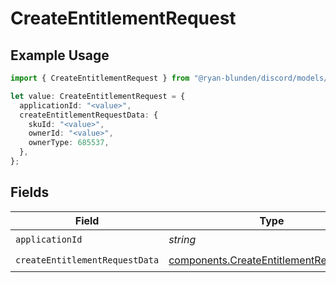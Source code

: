 # CreateEntitlementRequest

## Example Usage

```typescript
import { CreateEntitlementRequest } from "@ryan-blunden/discord/models/operations";

let value: CreateEntitlementRequest = {
  applicationId: "<value>",
  createEntitlementRequestData: {
    skuId: "<value>",
    ownerId: "<value>",
    ownerType: 685537,
  },
};
```

## Fields

| Field                                                                                              | Type                                                                                               | Required                                                                                           | Description                                                                                        |
| -------------------------------------------------------------------------------------------------- | -------------------------------------------------------------------------------------------------- | -------------------------------------------------------------------------------------------------- | -------------------------------------------------------------------------------------------------- |
| `applicationId`                                                                                    | *string*                                                                                           | :heavy_check_mark:                                                                                 | N/A                                                                                                |
| `createEntitlementRequestData`                                                                     | [components.CreateEntitlementRequestData](../../models/components/createentitlementrequestdata.md) | :heavy_check_mark:                                                                                 | N/A                                                                                                |